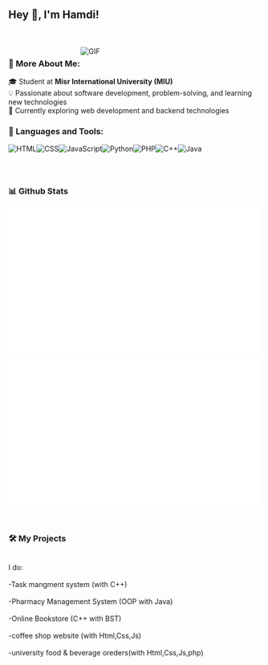## Hey 👋, I'm Hamdi!

<br/>
<br/>

<img align="right" alt="GIF" src="https://raw.githubusercontent.com/rahul-jha98/rahul-jha98/main/techstack.gif" width="360px"/>
  
### 🧐 More About Me:

🎓 Student at **Misr International University (MIU)**  
💡 Passionate about software development, problem-solving, and learning new technologies  
🚀 Currently exploring web development and backend technologies 
<br>

### 🔨 Languages and Tools:
<a href="https://developer.mozilla.org/en-US/docs/Web/HTML" target="_blank"> 
  <img align="left" alt="HTML" height="42px" src="https://raw.githubusercontent.com/rahul-jha98/github_readme_icons/main/language_and_tools/square/html/html.svg"> 
</a>
<a href="https://developer.mozilla.org/en-US/docs/Web/CSS" target="_blank"> 
  <img align="left" alt="CSS" height="42px" src="https://raw.githubusercontent.com/rahul-jha98/github_readme_icons/main/language_and_tools/square/css/css.svg"> 
</a>
<a href="https://developer.mozilla.org/en-US/docs/Web/JavaScript" target="_blank"> 
  <img align="left" alt="JavaScript" height="42px" src="https://raw.githubusercontent.com/rahul-jha98/github_readme_icons/main/language_and_tools/square/javascript/javascript.svg"> 
</a>
<a href="https://www.python.org" target="_blank"> 
  <img align="left" alt="Python" height="42px" src="https://raw.githubusercontent.com/rahul-jha98/github_readme_icons/main/language_and_tools/square/python/python.svg"> 
</a>
<a href="https://www.php.net/" target="_blank"> 
  <img align="left" alt="PHP" height="42px" src="https://raw.githubusercontent.com/rahul-jha98/github_readme_icons/main/language_and_tools/square/php/php.svg"> 
</a>
<a href="https://isocpp.org/" target="_blank"> 
  <img align="left" alt="C++" height="42px" src="https://raw.githubusercontent.com/rahul-jha98/github_readme_icons/main/language_and_tools/square/c%2B%2B/c%2B%2B.svg"> 
</a>
<a href="https://www.java.com" target="_blank"> 
  <img align="left" alt="Java" height="42px" src="https://raw.githubusercontent.com/rahul-jha98/github_readme_icons/main/language_and_tools/square/java/java.svg"> 
</a>

<br clear="left"/>


<br>


### 📊 Github Stats
<a href='https://github.com/rahul-jha98/github-stats-transparent'>
  
![Stats Overview](https://raw.githubusercontent.com/rahul-jha98/github-stats-transparent/output/generated/overview.svg)
![Most Used Languages](https://raw.githubusercontent.com/rahul-jha98/github-stats-transparent/output/generated/languages.svg)

</a>

<br>

### 🛠️ My Projects
<br>I do:<br>
<br>-Task mangment system (with C++)<br>
<br>-Pharmacy Management System (OOP with Java)<br>
<br>-Online Bookstore (C++ with BST)<br>
<br>-coffee shop website (with Html,Css,Js)<br>
<br>-university food & beverage oreders(with Html,Css,Js,php)<br>


